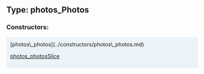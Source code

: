 ## Type: photos\_Photos  

### Constructors:

<style>
.container {
    width: auto;
    overflow-x: auto;
    white-space: nowrap;
    background: #ecf3f8;
    padding: 10px;
}
</style>
<div class="container">
[photos\_photos](../constructors/photos\_photos.md)  

[photos\_photosSlice](../constructors/photos\_photosSlice.md)  

</div>